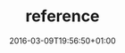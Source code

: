 ---
date: 2016-03-09T19:56:50+01:00
title: reference

menu:
  main:
    parent: DOCS
    identifier: reference
    weight: 20
---